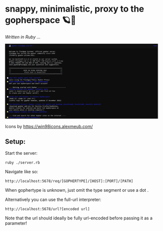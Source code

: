 # snappy, minimalistic, proxy to the gopherspace 🪐📂
*Written in Ruby ...*

![looks](https://github.com/Grimmgork/gophrprxy/blob/main/preview.png?raw=true)

Icons by https://win98icons.alexmeub.com/

## Setup:
Start the server:
```
ruby ./server.rb
```
Navigate like so:
```
http://localhost:5678/req/[GOPHERTYPE]/[HOST]:[PORT]/[PATH]
```
When gophertype is unknown, just omit the type segment or use a dot .

Alternatively you can use the full-url interpreter:
```
http://localhost:5678/url?[encoded url]
```
Note that the url should ideally be fully url-encoded before passing it as a parameter!
